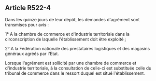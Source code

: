Article R522-4
----
Dans les quinze jours de leur dépôt, les demandes d'agrément sont transmises
pour avis :

1° A la chambre de commerce et d'industrie territoriale dans la circonscription
de laquelle l'établissement doit être exploité ;

2° A la Fédération nationale des prestataires logistiques et des magasins
généraux agréés par l'Etat.

Lorsque l'agrément est sollicité par une chambre de commerce et d'industrie
territoriale, à la consultation de celle-ci est substituée celle du tribunal de
commerce dans le ressort duquel est situé l'établissement.
